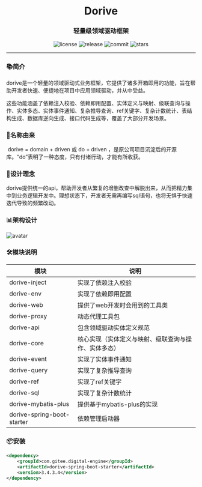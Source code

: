 <h1 align="center">Dorive</h1>
<h3 align="center">轻量级领域驱动框架</h3>
<p align="center">
  <img src="https://img.shields.io/github/license/chentaoah/dorive" alt="license">
  <img src="https://img.shields.io/github/v/release/chentaoah/dorive?display_name=tag&include_prereleases" alt="release">
  <img src="https://img.shields.io/github/commit-activity/y/chentaoah/dorive" alt="commit">
  <img src="https://img.shields.io/github/stars/chentaoah/dorive?color=%231890FF&style=flat-square" alt="stars">
</p>
<hr/>

###  📚简介

​		dorive是一个轻量的领域驱动式业务框架，它提供了诸多开箱即用的功能，旨在帮助开发者快速、便捷地在项目中应用领域驱动，并从中受益。

​		这些功能涵盖了依赖注入校验、依赖即用配置、实体定义与映射、级联查询与操作、实体多态、实体事件通知、复杂推导查询、ref关键字、复杂计数统计、表结构生成、数据库逆向生成、接口代码生成等，覆盖了大部分开发场景。

###  🎁名称由来

​		dorive = domain + driven 或 do + driven ，是原公司项目沉淀后的开源库。“do”表明了一种态度，只有付诸行动，才能有所收获。

###  🍺设计理念

​		dorive提供统一的api，帮助开发者从繁复的增删改查中解脱出来，从而把精力集中到业务逻辑开发中。理想状态下，开发者无需再编写sql语句，也将无惧于快速迭代导致的频繁改动。

### 📊架构设计

![avatar](https://gitee.com/digital-engine/dorive/raw/master/doc/img/framework.png)

###  🛠️模块说明

| 模块                       | 说明                                                 |
| -------------------------- | ---------------------------------------------------- |
| dorive-inject              | 实现了依赖注入校验                                   |
| dorive-env                 | 实现了依赖即用配置                                   |
| dorive-web                 | 提供了web开发时会用到的工具类                        |
| dorive-proxy               | 动态代理工具包                                       |
| dorive-api                 | 包含领域驱动实体定义规范                             |
| dorive-core                | 核心实现（实体定义与映射、级联查询与操作、实体多态） |
| dorive-event               | 实现了实体事件通知                                   |
| dorive-query               | 实现了复杂推导查询                                   |
| dorive-ref                 | 实现了ref关键字                                      |
| dorive-sql                 | 实现了复杂计数统计                                   |
| dorive-mybatis-plus        | 提供基于mybatis-plus的实现                           |
| dorive-spring-boot-starter | 依赖管理启动器                                       |

###  📦安装

```xml
<dependency>
    <groupId>com.gitee.digital-engine</groupId>
    <artifactId>dorive-spring-boot-starter</artifactId>
    <version>3.4.3.4</version>
</dependency>
```

